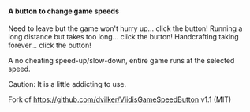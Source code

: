 #### A button to change game speeds

Need to leave but the game won't hurry up... click the button!
Running a long distance but takes too long... click the button!
Handcrafting taking forever... click the button!

A no cheating speed-up/slow-down, entire game runs at the selected speed.

Caution: It is a little addicting to use.

Fork of https://github.com/dvilker/ViidisGameSpeedButton v1.1 (MIT)
